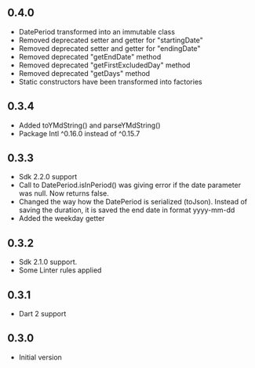 ## 0.4.0

- DatePeriod transformed into an immutable class
- Removed deprecated setter and getter for "startingDate"
- Removed deprecated setter and getter for "endingDate"
- Removed deprecated "getEndDate" method
- Removed deprecated "getFirstExcludedDay" method
- Removed deprecated "getDays" method
- Static constructors have been transformed into factories

## 0.3.4

- Added toYMdString() and parseYMdString() 
- Package Intl ^0.16.0 instead of ^0.15.7

## 0.3.3

- Sdk 2.2.0 support
- Call to DatePeriod.isInPeriod() was giving error if the date parameter was null. Now returns false.
- Changed the way how the DatePeriod is serialized (toJson). Instead of saving the duration, it is saved the end date in format yyyy-mm-dd
- Added the weekday getter

## 0.3.2

- Sdk 2.1.0 support.
- Some Linter rules applied  
  

## 0.3.1

- Dart 2 support 

## 0.3.0

- Initial version
